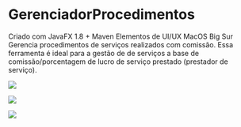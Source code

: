 # GerenciadorProcedimentos
Criado com JavaFX 1.8 + Maven Elementos de UI/UX MacOS Big Sur Gerencia procedimentos de serviços realizados com comissão.
Essa ferramenta é ideal para a gestão de de serviços a base de comissão/porcentagem de lucro de serviço prestado (prestador de serviço).

<p><img src="https://dsm01pap002files.storage.live.com/y4mzPhg55aJITKzYnLvdCGtx0bx3fW08dqVxHQw5cG5EzBl-32p_sOXV-AL_HStCtmrxXJ3CzgBgNA-0Cug5m_vR_r6r1oEbKxkIjdNKUQ_R3cviommysgA4J7Ngwg-2Q0fFKhTKXOHgnHEO4GYVCUpbIS75482e29o1x5rtHhoSlMyb3pzw2i1sivTZrtfHj3P?width=1820&height=1180&cropmode=none"/></p>

<p><img src="https://dsm01pap002files.storage.live.com/y4m8ypMIk09jfaLSYpBBdNq57egGYuNMbRPClLoCiv01zT0kxtYSdZFSGEXvehvHKyObFUXIGhfDijxUXAu08gX8xhoLiYeU5ahL1q9Xh7w8cQjwfgsKMby-ftQgTV9aipl-epumq2qUZ3ChYSmAMPcbA0Mo8-7e4OFgA9jaZ-WzoHs63RerG5z0WPAtNr6iuil?width=1200&height=900&cropmode=none"/></p>

<p><img src="https://dsm01pap002files.storage.live.com/y4mjBBARXtumYAeZvraxxn8ar7nVnOWfgvKBS8hCuFYEgjZDvu6VpSonPRcqgdd6jlL_4uzH28c4gC2QqkNdVglSQApr1OqID4JkqxR9kU1gFwggR80PQZVktA2zcvVoFdlmTZWdCZneKwjq9YfWgEPsbGQVSVAHz2V2TbtMFk8l5upye4l8rqmm2NLxAoiU7GX?width=630&height=752&cropmode=none"/></p>
